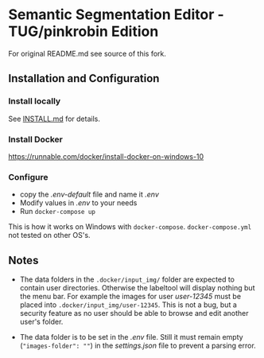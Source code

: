 # Semantic Segmentation Editor - TUG/pinkrobin Edition
For original README.md see source of this fork.

## Installation and Configuration

### Install locally
See [INSTALL.md](INSTALL.md) for details.

### Install Docker
https://runnable.com/docker/install-docker-on-windows-10

### Configure
* copy the *.env-default* file and name it *.env*
* Modify values in *.env* to your needs
* Run `docker-compose up`

This is how it works on Windows with `docker-compose`.
`docker-compose.yml` not tested on other OS's.

## Notes
- The data folders in the `.docker/input_img/` folder are expected to contain user directories. Otherwise the labeltool will display nothing but the menu bar. For example the images for user *user-12345* must be placed into `.docker/input_img/user-12345`. This is not a bug, but a security feature as no user should be able to browse and edit another user's folder.

- The data folder is to be set in the *.env* file. Still it must remain empty (`"images-folder": ""`) in the *settings.json* file to prevent a parsing error.
